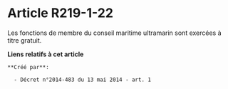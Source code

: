 # Article R219-1-22

Les fonctions de membre du conseil maritime ultramarin sont exercées à titre gratuit.

**Liens relatifs à cet article**

	**Créé par**:

	  - Décret n°2014-483 du 13 mai 2014 - art. 1

